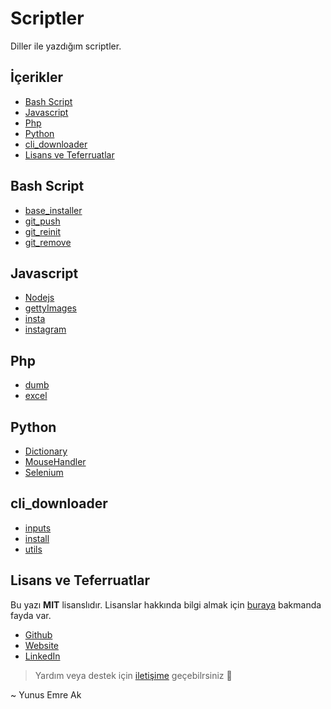 # Scriptler <!-- omit in toc -->

Diller ile yazdığım scriptler.

## İçerikler <!-- omit in toc -->

- [Bash Script](#bash-script)
- [Javascript](#javascript)
- [Php](#php)
- [Python](#python)
- [cli_downloader](#clidownloader)
- [Lisans ve Teferruatlar](#lisans-ve-teferruatlar)

<!-- Index -->

## Bash Script

- [base_installer](Bash%20Script/base_installer.sh)
- [git_push](Bash%20Script/git_push.sh)
- [git_reinit](Bash%20Script/git_reinit.sh)
- [git_remove](Bash%20Script/git_remove.sh)

## Javascript

- [Nodejs](Javascript/Nodejs)
- [gettyImages](Javascript/gettyImages.js)
- [insta](Javascript/insta.html)
- [instagram](Javascript/instagram.js)

## Php

- [dumb](Php/dumb)
- [excel](Php/excel)

## Python

- [Dictionary](Python/Dictionary)
- [MouseHandler](Python/MouseHandler)
- [Selenium](Python/Selenium)

## cli_downloader

- [inputs](cli_downloader/inputs.txt)
- [install](cli_downloader/install.bat)
- [utils](cli_downloader/utils)

<!-- Index -->

## Lisans ve Teferruatlar

Bu yazı **MIT** lisanslıdır. Lisanslar hakkında bilgi almak için [buraya](https://choosealicense.com/licenses/) bakmanda fayda var.

- [Github](https://github.com/yedhrab)
- [Website](https://yemreak.com)
- [LinkedIn](https://www.linkedin.com/in/yemreak/)

> Yardım veya destek için [iletişime](mailto::yedhrab@gmail.com?subject=Bilgiler%20%7C%20Github) geçebilrsiniz 🤗

~ Yunus Emre Ak

